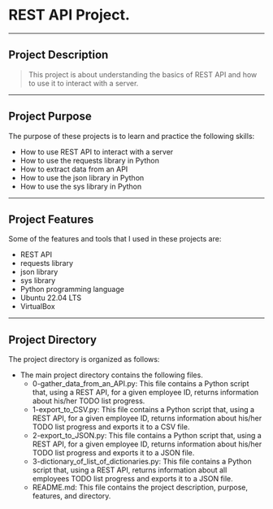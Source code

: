 # REST API Project. 

----------------------------
## Project Description

> This project is about understanding the basics of REST API and how to use it to interact with a server.
----------------------------
## Project Purpose

The purpose of these projects is to learn and practice the following skills:

- How to use REST API to interact with a server
- How to use the requests library in Python
- How to extract data from an API
- How to use the json library in Python
- How to use the sys library in Python

----------------------------

## Project Features

Some of the features and tools that I used in these projects are:

- REST API
- requests library
- json library
- sys library
- Python programming language
- Ubuntu 22.04 LTS
- VirtualBox

----------------------------
## Project Directory

The project directory is organized as follows:
- The main project directory contains the following files.
    - 0-gather_data_from_an_API.py:
        This file contains a Python script that, using a REST API, for a given employee ID, returns information about his/her TODO list progress.
    - 1-export_to_CSV.py:
        This file contains a Python script that, using a REST API, for a given employee ID, returns information about his/her TODO list progress and exports it to a CSV file.
    - 2-export_to_JSON.py:
        This file contains a Python script that, using a REST API, for a given employee ID, returns information about his/her TODO list progress and exports it to a JSON file.
    - 3-dictionary_of_list_of_dictionaries.py:
        This file contains a Python script that, using a REST API, returns information about all employees TODO list progress and exports it to a JSON file.
    - README.md:
        This file contains the project description, purpose, features, and directory.